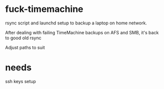 # fuck-timemachine
rsync script and launchd setup to backup a laptop on home network.

After dealing with failing TimeMachine backups on AFS and SMB, it's back to good old rsync

Adjust paths to suit

# needs
ssh keys setup
